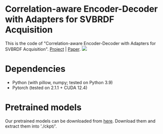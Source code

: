 # Correlation-aware Encoder-Decoder with Adapters for SVBRDF Acquisition
This is the code of "Correlation-aware Encoder-Decoder with Adapters for SVBRDF Acquisition". [Project](https://rody-nkcs.github.io/SVBRDF/) | [Paper]().
<img src='teaser.png'>

# Dependencies
- Python (with pillow, numpy; tested on Python 3.9)
- Pytorch (tested on 2.1.1 +  CUDA 12.4)

# Pretrained models
Our pretrained models can be downloaded from [here](https://drive.google.com/drive/folders/1BebohTKZfpVQ6bPiT7AYh930pBAnZSWW?usp=sharing). Download them and extract them into './ckpt/'.
